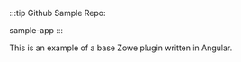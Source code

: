 <?xml version="1.0" encoding="UTF-8"?><?workdir /opt/dita-ot/out/.tmp?><?workdir-uri file:/opt/dita-ot/out/.tmp/?><?path2project ../../?><?path2project-uri ../../?><?path2rootmap-uri ../../?><topic xmlns:ditaarch="http://dita.oasis-open.org/architecture/2005/" xmlns:dita-ot="http://dita-ot.sourceforge.net/ns/201007/dita-ot" class="- topic/topic " ditaarch:DITAArchVersion="1.2" domains="(topic hi-d) (topic ut-d) (topic indexing-d) (topic hazard-d) (topic abbrev-d) (topic pr-d) (topic sw-d) (topic ui-d)" id="add-a-native-angular-app-to-zowe" xtrf="file:/opt/dita-ot/data/extend/extend-desktop/angular-sample.md" xtrc="topic:1;182:3"><title class="- topic/title " xtrf="file:/opt/dita-ot/data/extend/extend-desktop/angular-sample.md" xtrc="title:1;182:3">Add a Native Angular App to Zowe</title><body class="- topic/body " xtrf="file:/opt/dita-ot/data/extend/extend-desktop/angular-sample.md" xtrc="body:1;182:3"><p class="- topic/p " xtrf="file:/opt/dita-ot/data/extend/extend-desktop/angular-sample.md" xtrc="p:1;182:3">:::tip Github Sample Repo:
<xref class="- topic/xref " href="https://github.com/zowe/sample-app" format="html" scope="external" xtrf="file:/opt/dita-ot/data/extend/extend-desktop/angular-sample.md" xtrc="xref:1;182:3">sample-app</xref>
:::</p><p class="- topic/p " xtrf="file:/opt/dita-ot/data/extend/extend-desktop/angular-sample.md" xtrc="p:2;182:3">This is an example of a base Zowe plugin written in Angular.</p></body></topic>
